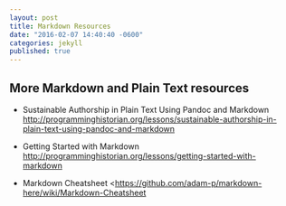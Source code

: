 ```yaml
---
layout: post
title: Markdown Resources
date: "2016-02-07 14:40:40 -0600"
categories: jekyll
published: true
---
```




## More Markdown and Plain Text resources

* Sustainable Authorship in Plain Text Using Pandoc and Markdown  
http://programminghistorian.org/lessons/sustainable-authorship-in-plain-text-using-pandoc-and-markdown

* Getting Started with Markdown  
http://programminghistorian.org/lessons/getting-started-with-markdown

* Markdown Cheatsheet
<https://github.com/adam-p/markdown-here/wiki/Markdown-Cheatsheet